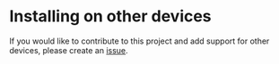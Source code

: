 # Installing on other devices

If you would like to contribute to this project and add support for other devices, please create an [issue](https://github.com/Gissio/radpro/issues).

